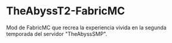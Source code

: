 # TheAbyssT2-FabricMC
Mod de FabricMC que recrea la experiencia vivida en la segunda temporada del servidor "TheAbyssSMP".
